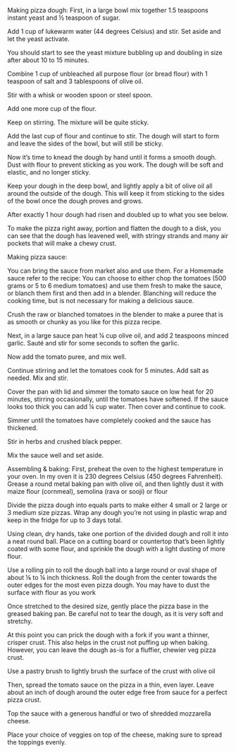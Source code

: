 Making pizza dough:
First, in a large bowl mix together 1.5 teaspoons instant yeast and ½ teaspoon of sugar.

Add 1 cup of lukewarm water (44 degrees Celsius) and stir. Set aside and let the yeast activate.

You should start to see the yeast mixture bubbling up and doubling in size after about 10 to 15 minutes.

Combine 1 cup of unbleached all purpose flour (or bread flour) with 1 teaspoon of salt and 3 tablespoons of olive oil.

Stir with a whisk or wooden spoon or steel spoon.

Add one more cup of the flour.

Keep on stirring. The mixture will be quite sticky.

Add the last cup of flour and continue to stir. The dough will start to form and leave the sides of the bowl, but will still be sticky.

 Now it’s time to knead the dough by hand until it forms a smooth dough. Dust with flour to prevent sticking as you work. The dough will be soft and elastic, and no longer sticky.

 Keep your dough in the deep bowl, and lightly apply a bit of olive oil all around the outside of the dough. This will keep it from sticking to the sides of the bowl once the dough proves and grows.

 After exactly 1 hour dough had risen and doubled up to what you see below.

To make the pizza right away, portion and flatten the dough to a disk, you can see that the dough has leavened well, with stringy strands and many air pockets that will make a chewy crust.

Making pizza sauce:

You can bring the sauce from market also and use them. For a Homemade sauce refer to the recipe:
You can choose to either chop the tomatoes (500 grams or 5 to 6 medium tomatoes) and use them fresh to make the sauce, or blanch them first and then add in a blender. Blanching will reduce the cooking time, but is not necessary for making a delicious sauce.

 Crush the raw or blanched tomatoes in the blender to make a puree that is as smooth or chunky as you like for this pizza recipe.

Next, in a large sauce pan heat ¼ cup olive oil, and add 2 teaspoons minced garlic. Sauté and stir for some seconds to soften the garlic.

 Now add the tomato puree, and mix well.

  Continue stirring and let the tomatoes cook for 5 minutes.
 Add salt as needed. Mix and stir.

 Cover the pan with lid and simmer the tomato sauce on low heat for 20 minutes, stirring occasionally, until the tomatoes have softened. If the sauce looks too thick you can add ¼ cup water. Then cover and continue to cook.

 Simmer until the tomatoes have completely cooked and the sauce has thickened.

 Stir in herbs and crushed black pepper.

 Mix the sauce well and set aside.


Assembling & baking:
First, preheat the oven to the highest temperature in your oven. In my oven it is 230 degrees Celsius (450 degrees Fahrenheit). Grease a round metal baking pan with olive oil, and then lightly dust it with maize flour (cornmeal), semolina (rava or sooji) or flour

Divide the pizza dough into equals parts to make either 4 small or 2 large or 3 medium size pizzas. Wrap any dough you’re not using in plastic wrap and keep in the fridge for up to 3 days total.

Using clean, dry hands, take one portion of the divided dough and roll it into a neat round ball. Place on a cutting board or countertop that’s been lightly coated with some flour, and sprinkle the dough with a light dusting of more flour.

Use a rolling pin to roll the dough ball into a large round or oval shape of about ⅛ to ¼ inch thickness. Roll the dough from the center towards the outer edges for the most even pizza dough. You may have to dust the surface with flour as you work

Once stretched to the desired size, gently place the pizza base in the greased baking pan. Be careful not to tear the dough, as it is very soft and stretchy.

At this point you can prick the dough with a fork if you want a thinner, crisper crust. This also helps in the crust not puffing up when baking. However, you can leave the dough as-is for a fluffier, chewier veg pizza crust.

Use a pastry brush to lightly brush the surface of the crust with olive oil

Then, spread the tomato sauce on the pizza in a thin, even layer. Leave about an inch of dough around the outer edge free from sauce for a perfect pizza crust.

Top the sauce with a generous handful or two of shredded mozzarella cheese.

Place your choice of veggies on top of the cheese, making sure to spread the toppings evenly.